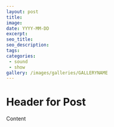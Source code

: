 ```yaml
---
layout: post
title:  
image: 
date: YYYY-MM-DD
excerpt:
seo_title:
seo_description:
tags:
categories: 
 - sound
 - show
gallery: /images/galleries/GALLERYNAME
---
```



# Header for Post
Content